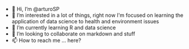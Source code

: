 - 👋 Hi, I’m @arturoSP
- 👀 I’m interested in a lot of things, right now I'm focused on learning the application of data science to health and environment issues
- 🌱 I’m currently learning R and data science
- 💞️ I’m looking to collaborate on markdown and stuff
- 📫 How to reach me ... here?

<!---
arturoSP/arturoSP is a ✨ special ✨ repository because its `README.md` (this file) appears on your GitHub profile.
You can click the Preview link to take a look at your changes.
--->
